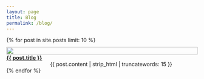 ```yaml
---
layout: page
title: Blog
permalink: /blog/
---
```


<div class="container"> 
  {% for post in site.posts limit: 10 %}
  <div class="value-props row" style="margin-top: 10px;">
    <div class="five columns value-prop"><img src="{{post.image}}" style="width:100%;"></div>
    <div class="seven columns value-prop"><strong><a href="{{ post.url }}">{{ post.title }}</a></strong><br />{{ post.content | strip_html | truncatewords: 15 }} </div>
  </div>
  {% endfor %}
</div>

